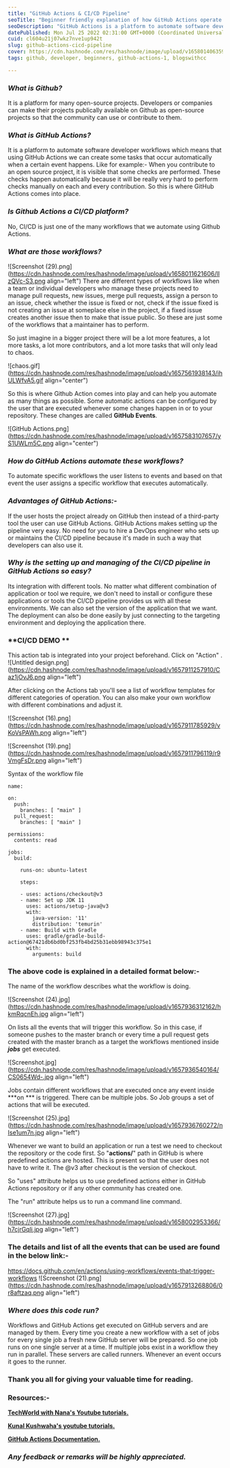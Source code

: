 ```yaml
---
title: "GitHub Actions & CI/CD Pipeline"
seoTitle: "Beginner friendly explanation of how GitHub Actions operate and CI/CD"
seoDescription: "GitHub Actions is a platform to automate software developer workflows which means that using GitHub Actions we can create some tasks that occur automat"
datePublished: Mon Jul 25 2022 02:31:00 GMT+0000 (Coordinated Universal Time)
cuid: cl604u21j07wkz7nve1up942t
slug: github-actions-cicd-pipeline
cover: https://cdn.hashnode.com/res/hashnode/image/upload/v1658014063594/56ZqNV8f-.avif
tags: github, developer, beginners, github-actions-1, blogswithcc

---
```


### *What is Github?*
It is a platform for many open-source projects. Developers or companies can make their projects publically available on Github as open-source projects so that the community can use or contribute to them.



### *What is GitHub Actions?*
It is a platform to automate software developer workflows which means that using GitHub Actions we can create some tasks that occur automatically when a certain event happens.
Like for example:- When you contribute to an open source project, it is visible that some checks are performed. These checks happen automatically because it will be really very hard to perform checks manually on each and every contribution. So this is where GitHub Actions comes into place. 

### *Is Github Actions a CI/CD platform?*
No, CI/CD is just one of the many workflows that we automate using Github Actions.

### *What are those workflows?*

![Screenshot (29).png](https://cdn.hashnode.com/res/hashnode/image/upload/v1658011621606/lIzQVc-S3.png align="left")
There are different types of workflows like when a team or individual developers who manage these projects need to manage pull requests, new issues, merge pull requests, assign a person to an issue, check whether the issue is fixed or not, check if the issue fixed is not creating an issue at someplace else in the project, if a fixed issue creates another issue then to make that issue public. So these are just some of the workflows that a maintainer has to perform. 

So just imagine in a bigger project there will be a lot more features, a lot more tasks, a lot more contributors, and a lot more tasks that will only lead to chaos.

![chaos.gif](https://cdn.hashnode.com/res/hashnode/image/upload/v1657561938143/ihULWfvA5.gif align="center")

So this is where Github Action comes into play and can help you automate as many things as possible. Some automatic actions can be configured by the user that are executed whenever some changes happen in or to your repository. These changes are called **GitHub Events**. 




![GitHub Actions.png](https://cdn.hashnode.com/res/hashnode/image/upload/v1657583107657/yS1UWLm5C.png align="center")



### *How do GitHub Actions automate these workflows?*
To automate specific workflows the user listens to events and based on that event the user assigns a specific workflow that executes automatically.




### *Advantages of GitHub Actions:-*
If the user hosts the project already on GitHub then instead of a third-party tool the user can use GitHub Actions. GitHub Actions makes setting up the pipeline very easy. No need for you to hire a DevOps engineer who sets up or maintains the CI/CD pipeline because it's made in such a way that developers can also use it.




### *Why is the setting up and managing of the CI/CD pipeline in GitHub Actions so easy?*
Its integration with different tools. No matter what different combination of application or tool we require, we don't need to install or configure these applications or tools the CI/CD pipeline provides us with all these environments. We can also set the version of the application that we want. The deployment can also be done easily by just connecting to the targeting environment and deploying the application there.



### **CI/CD DEMO **

This action tab is integrated into your project beforehand. Click on "Action" .
![Untitled design.png](https://cdn.hashnode.com/res/hashnode/image/upload/v1657911257910/Caz1jOvJ6.png align="left")




After clicking on the Actions tab you'll see a list of workflow templates for different categories of operation. You can also make your own workflow with different combinations and adjust it.

![Screenshot (16).png](https://cdn.hashnode.com/res/hashnode/image/upload/v1657911785929/vKoVsPAWh.png align="left")



![Screenshot (19).png](https://cdn.hashnode.com/res/hashnode/image/upload/v1657911796119/r9VmgFsDr.png align="left")


 

Syntax of the workflow file
```
name:                             

on:
  push:
    branches: [ "main" ]
  pull_request:
    branches: [ "main" ]

permissions:
  contents: read

jobs:
  build:

    runs-on: ubuntu-latest

    steps:

    - uses: actions/checkout@v3
    - name: Set up JDK 11
      uses: actions/setup-java@v3
      with:
        java-version: '11'
        distribution: 'temurin'
    - name: Build with Gradle
      uses: gradle/gradle-build-action@67421db6bd0bf253fb4bd25b31ebb98943c375e1
      with:
        arguments: build
```

### The above code is explained in a detailed format below:-



The name of the workflow describes what the workflow is doing.

![Screenshot (24).jpg](https://cdn.hashnode.com/res/hashnode/image/upload/v1657936312162/hkmRqcnEh.jpg align="left")


On lists all the events that will trigger this workflow. So in this case, if someone pushes to the master branch or every time a pull request gets created with the master branch as a target the workflows mentioned inside ***jobs***  get executed. 


![Screenshot.jpg](https://cdn.hashnode.com/res/hashnode/image/upload/v1657936540164/CS0654Wd-.jpg align="left")





Jobs contain different workflows that are executed once any event inside ***on *** is triggered. There can be multiple jobs. So Job groups a set of actions that will be executed.


![Screenshot (25).jpg](https://cdn.hashnode.com/res/hashnode/image/upload/v1657936760272/nIse1um7n.jpg align="left")


Whenever we want to build an application or run a test we need to checkout the repository or the code first. So "**actions/**" path in GitHub is where predefined actions are hosted. This is present so that the user does not have to write it. 
The @v3 after checkout is the version of checkout.

So "uses" attribute helps us to use predefined actions either in GitHub Actions repository or if any other community has created one.


The "run" attribute helps us to run a command line command. 

![Screenshot (27).jpg](https://cdn.hashnode.com/res/hashnode/image/upload/v1658002953366/h7cjrGqli.jpg align="left")











### **The details and list of all the events that can be used are found in the below link:-**

https://docs.github.com/en/actions/using-workflows/events-that-trigger-workflows
![Screenshot (21).png](https://cdn.hashnode.com/res/hashnode/image/upload/v1657913268806/0r8aftzaq.png align="left")




### *Where does this code run?*
Workflows and GitHub Actions get executed on GitHub servers and are managed by them. Every time you create a new workflow with a set of jobs for every single job a fresh new GitHub server will be prepared. So one job runs on one single server at a time. If multiple jobs exist in a workflow they run in parallel. These servers are called runners. Whenever an event occurs it goes to the runner.  

### **Thank you all for giving your valuable time for reading.**

### **Resources:-**

[**TechWorld with Nana's Youtube tutorials.**](https://www.youtube.com/watch?v=R8_veQiYBjI&t=1s)

[**Kunal Kushwaha's youtube tutorials.**](https://www.youtube.com/watch?v=62N8UiWUdQo&t=207s)


[**GitHub Actions Documentation.**](https://docs.github.com/en/actions)

### ***Any feedback or remarks will be highly appreciated.***







